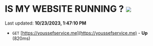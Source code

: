 # IS MY WEBSITE RUNNING ? [![](https://img.shields.io/static/v1?label=Sponsor&message=%E2%9D%A4&logo=GitHub&color=%23fe8e86)](https://github.com/sponsors/<username>)

Last updated: **10/23/2023, 1:47:10 PM**

- `GET` [https://youssefservice.me](https://youssefservice.me) - **Up** (820ms)
